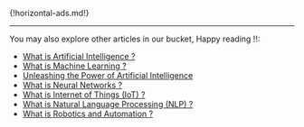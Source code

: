 {!horizontal-ads.md!}

---

You may also explore other articles in our bucket, Happy reading !!:

* <a target="_blank" href=https://www.nightwolf.in/articles/ai_intro>What is Artificial Intelligence ?</a>
* <a target="_blank" href=https://www.nightwolf.in/articles/machine_learning_intro/>What is Machine Learning ?</a>
* <a target="_blank" href=https://www.nightwolf.in/articles/ai_trends>Unleashing the Power of Artificial Intelligence</a>
* <a target="_blank" href=https://www.nightwolf.in/articles/neural_networks>What is Neural Networks ?</a>
* <a target="_blank" href=https://www.nightwolf.in/articles/iot>What is Internet of Things (IoT) ?</a>
* <a target="_blank" href=https://www.nightwolf.in/articles/natural_language_processing>What is Natural Language Processing (NLP) ?</a>
* <a target="_blank" href=https://www.nightwolf.in/articles/robotics_automation>What is Robotics and Automation ?</a>
